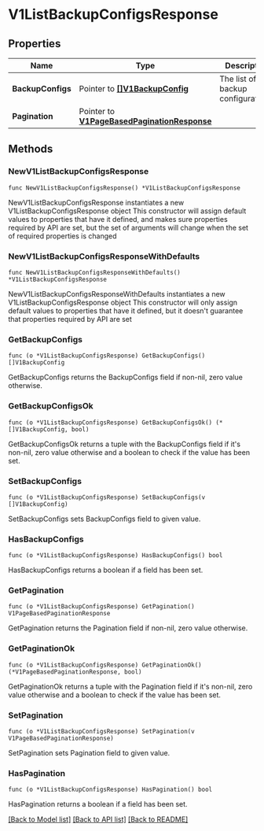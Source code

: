 # V1ListBackupConfigsResponse

## Properties

Name | Type | Description | Notes
------------ | ------------- | ------------- | -------------
**BackupConfigs** | Pointer to [**[]V1BackupConfig**](V1BackupConfig.md) | The list of backup configurations. | [optional] 
**Pagination** | Pointer to [**V1PageBasedPaginationResponse**](V1PageBasedPaginationResponse.md) |  | [optional] 

## Methods

### NewV1ListBackupConfigsResponse

`func NewV1ListBackupConfigsResponse() *V1ListBackupConfigsResponse`

NewV1ListBackupConfigsResponse instantiates a new V1ListBackupConfigsResponse object
This constructor will assign default values to properties that have it defined,
and makes sure properties required by API are set, but the set of arguments
will change when the set of required properties is changed

### NewV1ListBackupConfigsResponseWithDefaults

`func NewV1ListBackupConfigsResponseWithDefaults() *V1ListBackupConfigsResponse`

NewV1ListBackupConfigsResponseWithDefaults instantiates a new V1ListBackupConfigsResponse object
This constructor will only assign default values to properties that have it defined,
but it doesn't guarantee that properties required by API are set

### GetBackupConfigs

`func (o *V1ListBackupConfigsResponse) GetBackupConfigs() []V1BackupConfig`

GetBackupConfigs returns the BackupConfigs field if non-nil, zero value otherwise.

### GetBackupConfigsOk

`func (o *V1ListBackupConfigsResponse) GetBackupConfigsOk() (*[]V1BackupConfig, bool)`

GetBackupConfigsOk returns a tuple with the BackupConfigs field if it's non-nil, zero value otherwise
and a boolean to check if the value has been set.

### SetBackupConfigs

`func (o *V1ListBackupConfigsResponse) SetBackupConfigs(v []V1BackupConfig)`

SetBackupConfigs sets BackupConfigs field to given value.

### HasBackupConfigs

`func (o *V1ListBackupConfigsResponse) HasBackupConfigs() bool`

HasBackupConfigs returns a boolean if a field has been set.

### GetPagination

`func (o *V1ListBackupConfigsResponse) GetPagination() V1PageBasedPaginationResponse`

GetPagination returns the Pagination field if non-nil, zero value otherwise.

### GetPaginationOk

`func (o *V1ListBackupConfigsResponse) GetPaginationOk() (*V1PageBasedPaginationResponse, bool)`

GetPaginationOk returns a tuple with the Pagination field if it's non-nil, zero value otherwise
and a boolean to check if the value has been set.

### SetPagination

`func (o *V1ListBackupConfigsResponse) SetPagination(v V1PageBasedPaginationResponse)`

SetPagination sets Pagination field to given value.

### HasPagination

`func (o *V1ListBackupConfigsResponse) HasPagination() bool`

HasPagination returns a boolean if a field has been set.


[[Back to Model list]](../README.md#documentation-for-models) [[Back to API list]](../README.md#documentation-for-api-endpoints) [[Back to README]](../README.md)


